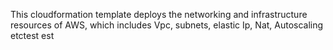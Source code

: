 This cloudformation template deploys the networking and infrastructure resources of AWS, which includes Vpc, subnets, elastic Ip, Nat, Autoscaling etctest est
